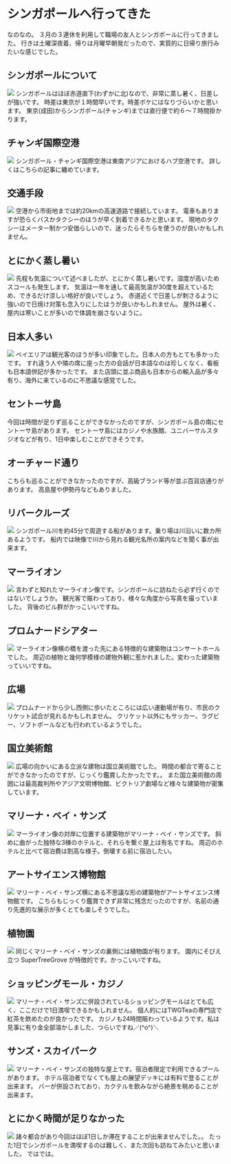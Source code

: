 # シンガポールへ行ってきた
なのなの。
３月の３連休を利用して職場の友人とシンガポールに行ってきました。
行きは土曜深夜着、帰りは月曜早朝発だったので、実質的に日帰り旅行みたいな感じでした。

## シンガポールについて
![](https://static.kurokuroworks.net/www/articles/travel-singapole/002.jpg)
シンガポールはほぼ赤道直下(わずかに北)なので、非常に蒸し暑く、日差しが強いです。
時差は東京が１時間早いです。時差ボケにはなりづらいかと思います。
東京(成田)からシンガポール(チャンギ)までは直行便で約６〜７時間掛かります。

## チャンギ国際空港
![](https://static.kurokuroworks.net/www/articles/travel-singapole/003.jpg)
シンガポール・チャンギ国際空港は東南アジアにおけるハブ空港です。
詳しくはこちらの記事に纏めています。

## 交通手段
![](https://static.kurokuroworks.net/www/articles/travel-singapole/004.jpg)
空港から市街地までは約20kmの高速道路で接続しています。
電車もありますが恐らくバスかタクシーのほうが早く到着できるかと思います。
現地のタクシーはメーター制かつ安価らしいので、迷ったらそちらを使うのが良いかもしれません。

## とにかく蒸し暑い
![](https://static.kurokuroworks.net/www/articles/travel-singapole/005.jpg)
先程も気温について述べましたが、とにかく蒸し暑いです。湿度が高いためスコールも発生します。
気温は一年を通して最高気温が30度を超えているため、できるだけ涼しい格好が良いでしょう。
赤道近くで日差しが刺さるように強いので日焼け対策も念入りにしたほうが良いかもしれません。
屋外は暑く、屋内は寒いことが多いので体調を崩さないように。

## 日本人多い
![](https://static.kurokuroworks.net/www/articles/travel-singapole/006.jpg)
ベイエリアは観光客のほうが多い印象でした。日本人の方もとても多かったです。
すれ違う人や隣の席に座った方の会話が日本語なのは珍しくなく、看板も日本語併記が多かったです。
また店頭に並ぶ商品も日本からの輸入品が多々有り、海外に来ているのに不思議な感覚でした。

## セントーサ島
今回は時間が足りず巡ることができなかったのですが、シンガポール島の南にセントーサ島があります。
セントーサ島にはカジノや水族館、ユニバーサルスタジオなどが有り、1日中楽しむことができそうです。

## オーチャード通り
こちらも巡ることができなかったのですが、高級ブランド等が並ぶ百貨店通りがあります。
高島屋や伊勢丹などもありました。

## リバークルーズ
![](https://static.kurokuroworks.net/www/articles/travel-singapole/007.jpg)
シンガポール川を約45分で周遊する船があります。乗り場は川沿いに数カ所あるようです。
船内では映像で川から見れる観光名所の案内などを聞く事が出来ます。

## マーライオン
![](https://static.kurokuroworks.net/www/articles/travel-singapole/008.jpg)
言わずと知れたマーライオン像です。シンガポールに訪ねたら必ず行くのではないでしょうか。
観光客で賑わっており、様々な角度から写真を撮っていました。
背後のビル群がかっこいいですね。

## プロムナードシアター
![](https://static.kurokuroworks.net/www/articles/travel-singapole/009.jpg)
マーライオン像横の橋を渡った先にある特徴的な建築物はコンサートホールでした。
周辺の植物と幾何学模様の建物外観に惹かれました。変わった建築物っていいですね。

## 広場
![](https://static.kurokuroworks.net/www/articles/travel-singapole/010.jpg)
プロムナードから少し西側に歩いたところには広い運動場が有り、市民のクリケット試合が見れるかもしれません。
クリケット以外にもサッカー、ラグビー、ソフトボールなども行われているようでした。

## 国立美術館
![](https://static.kurokuroworks.net/www/articles/travel-singapole/011.jpg)
広場の向かいにある立派な建物は国立美術館でした。
時間の都合で寄ることができなかったのですが、じっくり鑑賞したかったです。。
また国立美術館の周囲には最高裁判所やアジア文明博物館、ビクトリア劇場など様々な建築物が密集しています。

## マリーナ・ベイ・サンズ
![](https://static.kurokuroworks.net/www/articles/travel-singapole/012.jpg)
マーライオン像の対岸に位置する建築物がマリーナ・ベイ・サンズです。
斜めに曲がった独特な3棟のホテルと、それらを繋ぐ屋上は有名ですね。
周辺のホテルと比べて宿泊費は割高な様子。倒壊する前に宿泊したい。

## アートサイエンス博物館
![](https://static.kurokuroworks.net/www/articles/travel-singapole/013.jpg)
マリーナ・ベイ・サンズ横にある不思議な形の建築物がアートサイエンス博物館です。
こちらもじっくり鑑賞できず非常に残念だったのですが、名前の通り先進的な展示が多くとても楽しそうでした。

## 植物園
![](https://static.kurokuroworks.net/www/articles/travel-singapole/014.jpg)
同じくマリーナ・ベイ・サンズの裏側には植物園が有ります。
園内にそびえ立つ SuperTreeGrove が特徴的です。かっこいいですね。

## ショッピングモール・カジノ
![](https://static.kurokuroworks.net/www/articles/travel-singapole/015.jpg)
マリーナ・ベイ・サンズに併設されているショッピングモールはとても広く、ここだけで1日満喫できるかもしれません。
個人的にはTWGTeaの専門店で紅茶を飲めたのが良かったです。
カジノも24時間賑わっているようです。私は見事に有り金全部溶かしました、つらいですね／(^o^)＼

## サンズ・スカイパーク
![](https://static.kurokuroworks.net/www/articles/travel-singapole/016.jpg)
マリーナ・ベイ・サンズの独特な屋上です。宿泊者限定で利用できるプールがあります。
ホテル宿泊者でなくても屋上の展望デッキには有料で登ることが出来ます。
バーが併設されており、カクテルを飲みながら絶景を眺めることが出来ます。

## とにかく時間が足りなかった
![](https://static.kurokuroworks.net/www/articles/travel-singapole/017.jpg)
諸々都合があり今回はほぼ1日しか滞在することが出来ませんでした。。
たった1日でシンガポールを満喫するのは難しく、また次回も訪ねてみたいと思いました。
ではでは。
